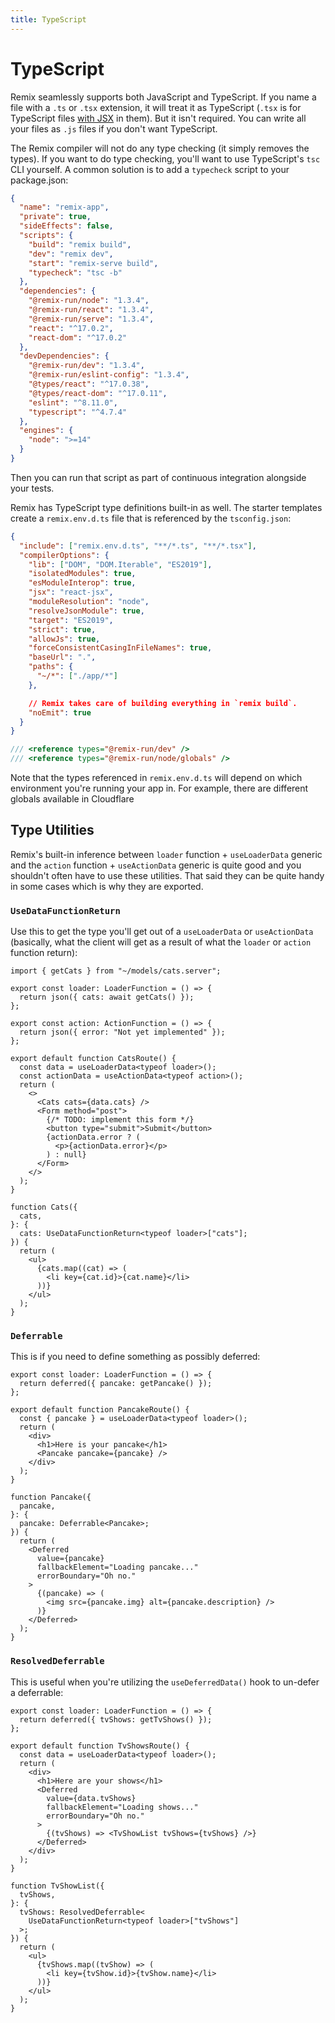 ```yaml
---
title: TypeScript
---
```


# TypeScript

Remix seamlessly supports both JavaScript and TypeScript. If you name a file with a `.ts` or `.tsx` extension, it will treat it as TypeScript (`.tsx` is for TypeScript files [with JSX][with-jsx] in them). But it isn't required. You can write all your files as `.js` files if you don't want TypeScript.

The Remix compiler will not do any type checking (it simply removes the types). If you want to do type checking, you'll want to use TypeScript's `tsc` CLI yourself. A common solution is to add a `typecheck` script to your package.json:

```json filename=package.json lines=[9]
{
  "name": "remix-app",
  "private": true,
  "sideEffects": false,
  "scripts": {
    "build": "remix build",
    "dev": "remix dev",
    "start": "remix-serve build",
    "typecheck": "tsc -b"
  },
  "dependencies": {
    "@remix-run/node": "1.3.4",
    "@remix-run/react": "1.3.4",
    "@remix-run/serve": "1.3.4",
    "react": "^17.0.2",
    "react-dom": "^17.0.2"
  },
  "devDependencies": {
    "@remix-run/dev": "1.3.4",
    "@remix-run/eslint-config": "1.3.4",
    "@types/react": "^17.0.38",
    "@types/react-dom": "^17.0.11",
    "eslint": "^8.11.0",
    "typescript": "^4.7.4"
  },
  "engines": {
    "node": ">=14"
  }
}
```

Then you can run that script as part of continuous integration alongside your tests.

Remix has TypeScript type definitions built-in as well. The starter templates create a `remix.env.d.ts` file that is referenced by the `tsconfig.json`:

```json filename=tsconfig.json lines=[2]
{
  "include": ["remix.env.d.ts", "**/*.ts", "**/*.tsx"],
  "compilerOptions": {
    "lib": ["DOM", "DOM.Iterable", "ES2019"],
    "isolatedModules": true,
    "esModuleInterop": true,
    "jsx": "react-jsx",
    "moduleResolution": "node",
    "resolveJsonModule": true,
    "target": "ES2019",
    "strict": true,
    "allowJs": true,
    "forceConsistentCasingInFileNames": true,
    "baseUrl": ".",
    "paths": {
      "~/*": ["./app/*"]
    },

    // Remix takes care of building everything in `remix build`.
    "noEmit": true
  }
}
```

```ts filename=remix.env.d.ts
/// <reference types="@remix-run/dev" />
/// <reference types="@remix-run/node/globals" />
```

<docs-info>Note that the types referenced in `remix.env.d.ts` will depend on which environment you're running your app in. For example, there are different globals available in Cloudflare</docs-info>

## Type Utilities

Remix's built-in inference between `loader` function + `useLoaderData` generic and the `action` function + `useActionData` generic is quite good and you shouldn't often have to use these utilities. That said they can be quite handy in some cases which is why they are exported.

### `UseDataFunctionReturn`

Use this to get the type you'll get out of a `useLoaderData` or `useActionData` (basically, what the client will get as a result of what the `loader` or `action` function return):

```tsx lines=[31]
import { getCats } from "~/models/cats.server";

export const loader: LoaderFunction = () => {
  return json({ cats: await getCats() });
};

export const action: ActionFunction = () => {
  return json({ error: "Not yet implemented" });
};

export default function CatsRoute() {
  const data = useLoaderData<typeof loader>();
  const actionData = useActionData<typeof action>();
  return (
    <>
      <Cats cats={data.cats} />
      <Form method="post">
        {/* TODO: implement this form */}
        <button type="submit">Submit</button>
        {actionData.error ? (
          <p>{actionData.error}</p>
        ) : null}
      </Form>
    </>
  );
}

function Cats({
  cats,
}: {
  cats: UseDataFunctionReturn<typeof loader>["cats"];
}) {
  return (
    <ul>
      {cats.map((cat) => (
        <li key={cat.id}>{cat.name}</li>
      ))}
    </ul>
  );
}
```

### `Deferrable`

This is if you need to define something as possibly deferred:

```tsx lines=[18]
export const loader: LoaderFunction = () => {
  return deferred({ pancake: getPancake() });
};

export default function PancakeRoute() {
  const { pancake } = useLoaderData<typeof loader>();
  return (
    <div>
      <h1>Here is your pancake</h1>
      <Pancake pancake={pancake} />
    </div>
  );
}

function Pancake({
  pancake,
}: {
  pancake: Deferrable<Pancake>;
}) {
  return (
    <Deferred
      value={pancake}
      fallbackElement="Loading pancake..."
      errorBoundary="Oh no."
    >
      {(pancake) => (
        <img src={pancake.img} alt={pancake.description} />
      )}
    </Deferred>
  );
}
```

### `ResolvedDeferrable`

This is useful when you're utilizing the `useDeferredData()` hook to un-defer a deferrable:

```tsx lines=[24]
export const loader: LoaderFunction = () => {
  return deferred({ tvShows: getTvShows() });
};

export default function TvShowsRoute() {
  const data = useLoaderData<typeof loader>();
  return (
    <div>
      <h1>Here are your shows</h1>
      <Deferred
        value={data.tvShows}
        fallbackElement="Loading shows..."
        errorBoundary="Oh no."
      >
        {(tvShows) => <TvShowList tvShows={tvShows} />}
      </Deferred>
    </div>
  );
}

function TvShowList({
  tvShows,
}: {
  tvShows: ResolvedDeferrable<
    UseDataFunctionReturn<typeof loader>["tvShows"]
  >;
}) {
  return (
    <ul>
      {tvShows.map((tvShow) => (
        <li key={tvShow.id}>{tvShow.name}</li>
      ))}
    </ul>
  );
}
```

[with-jsx]: https://www.typescriptlang.org/docs/handbook/jsx.html
